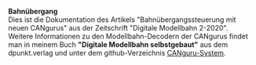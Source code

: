 **Bahnübergang**  
Dies ist die Dokumentation des Artikels "Bahnübergangssteuerung mit neuen CANgurus" aus der Zeitschrift "Digitale Modellbahn 2-2020".  
Weitere Informationen zu den Modellbahn-Decodern der CANgurus findet man in meinem
Buch **"Digitale Modellbahn selbstgebaut"** aus dem dpunkt.verlag und unter dem github-Verzeichnis [CANguru-System](https://github.com/CANguru-System).

